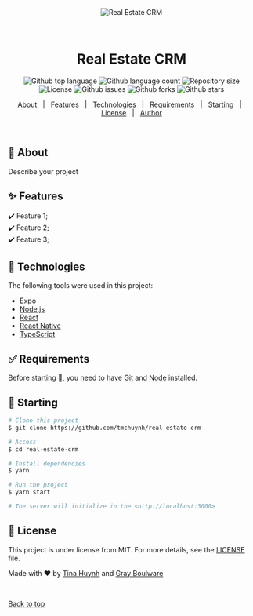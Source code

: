 <div align="center" id="top"> 
  <img src="./.github/app.gif" alt="Real Estate CRM" />

  &#xa0;

  <!-- <a href="https://realestatecrm.netlify.app">Demo</a> -->
</div>

<h1 align="center">Real Estate CRM</h1>

<p align="center">
  <img alt="Github top language" src="https://img.shields.io/github/languages/top/tmchuynh/real-estate-crm?color=56BEB8">

  <img alt="Github language count" src="https://img.shields.io/github/languages/count/tmchuynh/real-estate-crm?color=56BEB8">

  <img alt="Repository size" src="https://img.shields.io/github/repo-size/tmchuynh/real-estate-crm?color=56BEB8">

  <img alt="License" src="https://img.shields.io/github/license/tmchuynh/real-estate-crm?color=56BEB8">

  <img alt="Github issues" src="https://img.shields.io/github/issues/tmchuynh/real-estate-crm?color=56BEB8" />

  <img alt="Github forks" src="https://img.shields.io/github/forks/tmchuynh/real-estate-crm?color=56BEB8" />

  <img alt="Github stars" src="https://img.shields.io/github/stars/tmchuynh/real-estate-crm?color=56BEB8" />
</p>

<!-- Status -->

<!-- <h4 align="center"> 
	🚧  Real Estate CRM 🚀 Under construction...  🚧
</h4> 

<hr> -->

<p align="center">
  <a href="#dart-about">About</a> &#xa0; | &#xa0; 
  <a href="#sparkles-features">Features</a> &#xa0; | &#xa0;
  <a href="#rocket-technologies">Technologies</a> &#xa0; | &#xa0;
  <a href="#white_check_mark-requirements">Requirements</a> &#xa0; | &#xa0;
  <a href="#checkered_flag-starting">Starting</a> &#xa0; | &#xa0;
  <a href="#memo-license">License</a> &#xa0; | &#xa0;
  <a href="https://github.com/tmchuynh" target="_blank">Author</a>
</p>

<br>

## :dart: About ##

Describe your project

## :sparkles: Features ##

:heavy_check_mark: Feature 1;\
:heavy_check_mark: Feature 2;\
:heavy_check_mark: Feature 3;

## :rocket: Technologies ##

The following tools were used in this project:

- [Expo](https://expo.io/)
- [Node.js](https://nodejs.org/en/)
- [React](https://pt-br.reactjs.org/)
- [React Native](https://reactnative.dev/)
- [TypeScript](https://www.typescriptlang.org/)

## :white_check_mark: Requirements ##

Before starting :checkered_flag:, you need to have [Git](https://git-scm.com) and [Node](https://nodejs.org/en/) installed.

## :checkered_flag: Starting ##

```bash
# Clone this project
$ git clone https://github.com/tmchuynh/real-estate-crm

# Access
$ cd real-estate-crm

# Install dependencies
$ yarn

# Run the project
$ yarn start

# The server will initialize in the <http://localhost:3000>
```

## :memo: License ##

This project is under license from MIT. For more details, see the [LICENSE](LICENSE.md) file.


Made with :heart: by <a href="https://github.com/tmchuynh" target="_blank">Tina Huynh</a> and <a href="https://github.com/MGBoulware88" target="_blank">
Gray Boulware</a>



&#xa0;

<a href="#top">Back to top</a>
